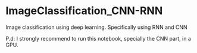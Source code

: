 # ImageClassification_CNN-RNN
Image classification using deep learning. Specifically using RNN and CNN

P.d: I strongly recommend to run this notebook, specially the CNN part, in a GPU.
